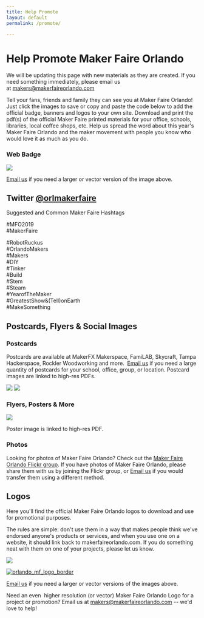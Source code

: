 ```yaml
---
title: Help Promote
layout: default
permalink: /promote/

---
```

# Help Promote Maker Faire Orlando

We will be updating this page with new materials as they are created. If you need something immediately, please email us at <makers@makerfaireorlando.com>

Tell your fans, friends and family they can see you at Maker Faire Orlando! Just click the images to save or copy and paste the code below to add the official badge, banners and logos to your own site. Download and print the pdf(s) of the official Maker Faire printed materials for your office, schools, libraries, local coffee shops, etc. Help us spread the word about this year's Maker Faire Orlando and the maker movement with people you know who would love it as much as you do.

### Web Badge

[![](https://mfocdn-themakereffectfo.netdna-ssl.com/wp-content/uploads/2019/07/MFO2019_Round_logo_V3_w_date.png)](https://mfocdn-themakereffectfo.netdna-ssl.com/wp-content/uploads/2019/07/MFO2019_Round_logo_V3_w_date.png)

[Email us](mailto:makers@makerfaireorlando.com) if you need a larger or vector version of the image above.

Twitter [@orlmakerfaire](https://twitter.com/makerfaire)
--------------------------------------------------------

Suggested and Common Maker Faire Hashtags

#MFO2019\
#MakerFaire

#RobotRuckus\
#OrlandoMakers\
#Makers\
#DIY\
#Tinker\
#Build\
#Stem\
#Steam\
#YearofTheMaker\
#GreatestShow&(Tell)onEarth\
#MakeSomething

Postcards, Flyers & Social Images
---------------------------------

### Postcards

Postcards are available at MakerFX Makerspace, FamiLAB, Skycraft, Tampa Hackerspace, Rockler Woodworking and more.  [Email us](mailto:makers@makerfaireorlando.com) if you need a large quantity of postcards for your school, office, group, or location. Postcard images are linked to high-res PDFs.

[![](https://mfocdn-themakereffectfo.netdna-ssl.com/wp-content/uploads/2019/10/mfo2019_postcard_1-1024x712.png)](https://mfocdn-themakereffectfo.netdna-ssl.com/wp-content/uploads/2019/09/MFO2019_postcard-front_2.pdf) [![](https://mfocdn-themakereffectfo.netdna-ssl.com/wp-content/uploads/2019/10/mfo2019_postcard_2-732x1024.png)](https://mfocdn-themakereffectfo.netdna-ssl.com/wp-content/uploads/2019/09/MFO2019_postcard_back_2.pdf)

### Flyers, Posters & More

[![](https://mfocdn-themakereffectfo.netdna-ssl.com/wp-content/uploads/2019/10/mfo_2019_poster-667x1024.png)](https://mfocdn-themakereffectfo.netdna-ssl.com/wp-content/uploads/2018/08/MFO_2018_poster.pdf)

Poster image is linked to high-res PDF.

### Photos

Looking for photos of Maker Faire Orlando? Check out the [Maker Faire Orlando Flickr group](https://www.flickr.com/groups/makerfaireorlando/ "Maker Faire Orlando on Flickr"). If you have photos of Maker Faire Orlando, please share them with us by joining the Flickr group, or [Email us](mailto:makers@makerfaireorlando.com) if you would transfer them using a different method.

Logos
-----

Here you'll find the official Maker Faire Orlando logos to download and use for promotional purposes.

The rules are simple: don't use them in a way that makes people think we've endorsed anyone's products or services, and when you use one on a website, it should link back to makerfaireorlando.com. If you do something neat with them on one of your projects, please let us know.

[![](https://mfocdn-themakereffectfo.netdna-ssl.com/wp-content/uploads/2014/07/Orlando_MF_Logo_border-1-300x143.png)](https://mfocdn-themakereffectfo.netdna-ssl.com/wp-content/uploads/2014/07/Orlando_MF_Logo_border-1.png)

[![orlando_mf_logo_border](https://mfocdn-themakereffectfo.netdna-ssl.com/wp-content/uploads/2014/07/Orlando_MF_Logo_border-1024x193.png)](https://mfocdn-themakereffectfo.netdna-ssl.com/wp-content/uploads/2014/07/Orlando_MF_Logo_border.png)

[Email us](mailto:makers@makerfaireorlando.com) if you need a larger or vector versions of the images above.

Need an even  higher resolution (or vector) Maker Faire Orlando Logo for a project or promotion? Email us at [makers@makerfaireorlando.com](mailto://makers@makerfaireorlando.com "Email us!") -- we'd love to help!
